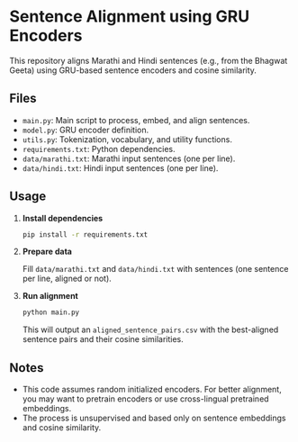# Sentence Alignment using GRU Encoders

This repository aligns Marathi and Hindi sentences (e.g., from the Bhagwat Geeta) using GRU-based sentence encoders and cosine similarity.

## Files

- `main.py`: Main script to process, embed, and align sentences.
- `model.py`: GRU encoder definition.
- `utils.py`: Tokenization, vocabulary, and utility functions.
- `requirements.txt`: Python dependencies.
- `data/marathi.txt`: Marathi input sentences (one per line).
- `data/hindi.txt`: Hindi input sentences (one per line).

## Usage

1. **Install dependencies**

   ```bash
   pip install -r requirements.txt
   ```

2. **Prepare data**

   Fill `data/marathi.txt` and `data/hindi.txt` with sentences (one sentence per line, aligned or not).

3. **Run alignment**

   ```bash
   python main.py
   ```

   This will output an `aligned_sentence_pairs.csv` with the best-aligned sentence pairs and their cosine similarities.

## Notes
- This code assumes random initialized encoders. For better alignment, you may want to pretrain encoders or use cross-lingual pretrained embeddings.
- The process is unsupervised and based only on sentence embeddings and cosine similarity.
